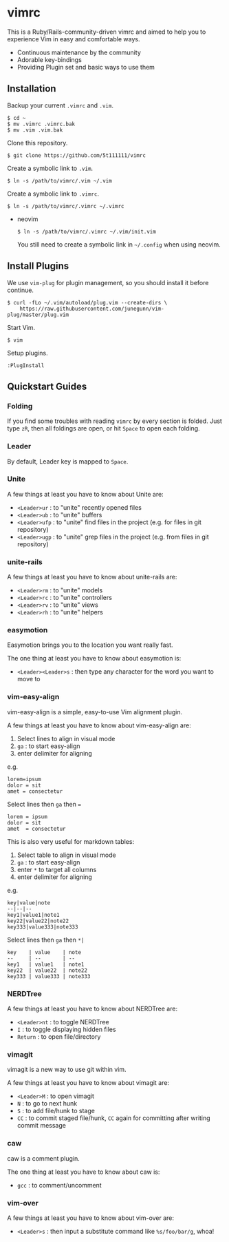 # vimrc

This is a Ruby/Rails-community-driven vimrc and aimed to help you to experience Vim in easy and comfortable ways.

- Continuous maintenance by the community
- Adorable key-bindings
- Providing Plugin set and basic ways to use them

## Installation

Backup your current `.vimrc` and `.vim`.

```
$ cd ~
$ mv .vimrc .vimrc.bak
$ mv .vim .vim.bak
```

Clone this repository.

```
$ git clone https://github.com/5t111111/vimrc
```

Create a symbolic link to `.vim`.

```
$ ln -s /path/to/vimrc/.vim ~/.vim
```

Create a symbolic link to `.vimrc`.

```
$ ln -s /path/to/vimrc/.vimrc ~/.vimrc
```

* neovim  
  ```
  $ ln -s /path/to/vimrc/.vimrc ~/.vim/init.vim
  ```
  You still need to create a symbolic link in `~/.config` when using neovim.


## Install Plugins

We use `vim-plug` for plugin management, so you should install it before continue.

```
$ curl -fLo ~/.vim/autoload/plug.vim --create-dirs \
    https://raw.githubusercontent.com/junegunn/vim-plug/master/plug.vim
```

Start Vim.

```
$ vim
```

Setup plugins.

```
:PlugInstall
```

## Quickstart Guides

### Folding

If you find some troubles with reading `vimrc` by every section is folded. Just type `zR`, then all foldings are open, or hit `Space` to open each folding.

### Leader

By default, Leader key is mapped to `Space`.

### Unite

A few things at least you have to know about Unite are:

- `<Leader>ur` : to "unite" recently opened files
- `<Leader>ub` : to "unite" buffers
- `<Leader>ufp` : to "unite" find files in the project (e.g. for files in git repository)
- `<Leader>ugp` : to "unite" grep files in the project (e.g. from files in git repository)

### unite-rails

A few things at least you have to know about unite-rails are:

- `<Leader>rm` : to "unite" models
- `<Leader>rc` : to "unite" controllers
- `<Leader>rv` : to "unite" views
- `<Leader>rh` : to "unite" helpers

### easymotion

Easymotion brings you to the location you want really fast. 

The one thing at least you have to know about easymotion is:

- `<Leader><Leader>s` : then type any character for the word you want to move to

### vim-easy-align

vim-easy-align is a simple, easy-to-use Vim alignment plugin.

A few things at least you have to know about vim-easy-align are:

1. Select lines to align in visual mode
2. `ga` : to start easy-align
3. enter delimiter for aligning

e.g.

```
lorem=ipsum
dolor = sit
amet = consectetur
```

Select lines then `ga` then `=`

```
lorem = ipsum
dolor = sit
amet  = consectetur
```

This is also very useful for markdown tables:

1. Select table to align in visual mode
2. `ga` : to start easy-align
3. enter `*` to target all columns
3. enter delimiter for aligning

e.g.

```
key|value|note
--|--|--
key1|value1|note1
key22|value22|note22
key333|value333|note333
```

Select lines then `ga` then `*|`

```
key    | value    | note
--     | --       | --
key1   | value1   | note1
key22  | value22  | note22
key333 | value333 | note333
```

### NERDTree

A few things at least you have to know about NERDTree are:

- `<Leader>nt` : to toggle NERDTree
- `I` : to toggle displaying hidden files
- `Return` : to open file/directory

### vimagit

vimagit is a new way to use git within vim.

A few things at least you have to know about vimagit are:

- `<Leader>M` : to open vimagit
- `N` : to go to next hunk
- `S` : to add file/hunk to stage
- `CC` : to commit staged file/hunk, `CC` again for committing after writing commit message

### caw

caw is a comment plugin.

The one thing at least you have to know about caw is:

- `gcc` : to comment/uncomment

### vim-over

A few things at least you have to know about vim-over are:

- `<Leader>s` : then input a substitute command like `%s/foo/bar/g`, whoa!
